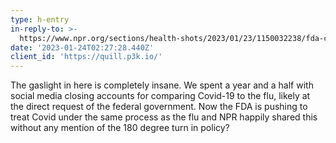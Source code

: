 ```yaml
---
type: h-entry
in-reply-to: >-
  https://www.npr.org/sections/health-shots/2023/01/23/1150032238/fda-considers-major-shift-in-covid-vaccine-strategy
date: '2023-01-24T02:27:28.440Z'
client_id: 'https://quill.p3k.io/'
---
```


The gaslight in here is completely insane.  We spent a year and a half with social media closing accounts for comparing Covid-19 to the flu, likely at the direct request of the federal government. Now the FDA is pushing to treat Covid under the same process as the flu and NPR happily shared this without any mention of the 180 degree turn in policy? 
